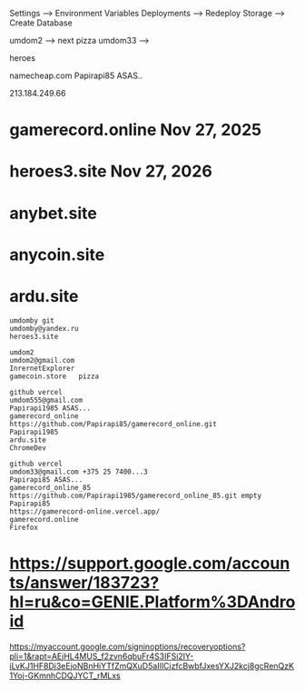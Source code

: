 Settings --> Environment Variables
Deployments --> Redeploy
Storage --> Create Database

umdom2 --> next pizza
umdom33 --> 

heroes

namecheap.com
Papirapi85 ASAS..

213.184.249.66
# gamerecord.online Nov 27, 2025
# heroes3.site Nov 27, 2026
# anybet.site
# anycoin.site
# ardu.site
```
umdomby git
umdomby@yandex.ru
heroes3.site
```

```
umdom2
umdom2@gmail.com
InrernetExplorer
gamecoin.store   pizza
```

```
github vercel
umdom555@gmail.com
Papirapi1985 ASAS...
gamerecord_online
https://github.com/Papirapi85/gamerecord_online.git
Papirapi1985
ardu.site
ChromeDev
```

```
github vercel
umdom33@gmail.com +375 25 7400...3
Papirapi85 ASAS...
gamerecord_online_85
https://github.com/Papirapi1985/gamerecord_online_85.git empty
Papirapi85
https://gamerecord-online.vercel.app/
gamerecord.online
Firefox
```




# https://support.google.com/accounts/answer/183723?hl=ru&co=GENIE.Platform%3DAndroid

https://myaccount.google.com/signinoptions/recoveryoptions?pli=1&rapt=AEjHL4MUS_f2zvn6qbuFr4S3IFSi2IY-iLvKJ1HF8Dj3eEjoNBnHiYTfZmQXuD5aIIlCjzfcBwbfJxesYXJ2kcj8gcRenQzK1Yoj-GKmnhCDQJYCT_rMLxs